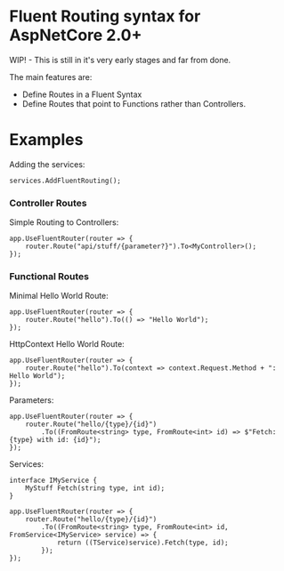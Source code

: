 # Fluent Routing syntax for AspNetCore 2.0+

WIP! - This is still in it's very early stages and far from done.

The main features are:
 - Define Routes in a Fluent Syntax
 - Define Routes that point to Functions rather than Controllers.

# Examples

Adding the services:
```CSharp
services.AddFluentRouting();
```
### Controller Routes

Simple Routing to Controllers:
```CSharp
app.UseFluentRouter(router => {
    router.Route("api/stuff/{parameter?}").To<MyController>();
});
```

### Functional Routes
Minimal Hello World Route:
```CSharp
app.UseFluentRouter(router => {
    router.Route("hello").To(() => "Hello World");
});
```

HttpContext Hello World Route:
```CSharp
app.UseFluentRouter(router => {
    router.Route("hello").To(context => context.Request.Method + ": Hello World");
});
```

Parameters:
```CSharp
app.UseFluentRouter(router => {
    router.Route("hello/{type}/{id}")
        .To((FromRoute<string> type, FromRoute<int> id) => $"Fetch: {type} with id: {id}");
});
```

Services:
```CSharp
interface IMyService {
    MyStuff Fetch(string type, int id);
}

app.UseFluentRouter(router => {
    router.Route("hello/{type}/{id}")
        .To((FromRoute<string> type, FromRoute<int> id, FromService<IMyService> service) => {
            return ((TService)service).Fetch(type, id);
        });
});
```
